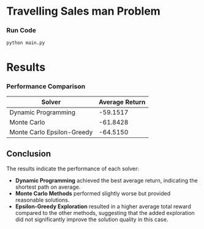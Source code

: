 # Travelling Sales man Problem

###  Run Code
```
python main.py

```

# Results

### Performance Comparison

| Solver                          | Average Return  |
|---------------------------------|-----------------|
| Dynamic Programming              | -59.1517        |
| Monte Carlo                     | -61.8428        |
| Monte Carlo Epsilon-Greedy      | -64.5150        |

## Conclusion

The results indicate the performance of each solver:

- **Dynamic Programming** achieved the best average return, indicating the shortest path on average.
- **Monte Carlo Methods** performed slightly worse but provided reasonable solutions.
- **Epsilon-Greedy Exploration** resulted in a higher average total reward compared to the other methods, suggesting that the added exploration did not significantly improve the solution quality in this case.


